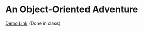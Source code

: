 # An Object-Oriented Adventure

[Demo Link](https://jordles.github.io/Per-Scholas-Lab-308A.1/)
(Done in class)
